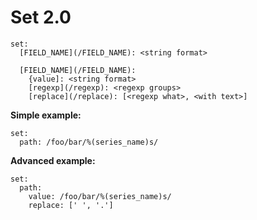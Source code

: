 # Set 2.0
```
set:
  [FIELD_NAME](/FIELD_NAME): <string format>

  [FIELD_NAME](/FIELD_NAME):
    {value]: <string format>
    [regexp](/regexp): <regexp groups>
    [replace](/replace): [<regexp what>, <with text>]
```

**Simple example:**

```
set:
  path: /foo/bar/%(series_name)s/
```


**Advanced example:**

```
set:
  path:
    value: /foo/bar/%(series_name)s/
    replace: [' ', '.']
```